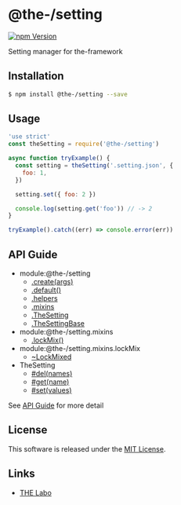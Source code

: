 @the-/setting
==========

<!---
This file is generated by @the-/templates. Do not update manually.
--->

<!-- Badge Start -->
<a name="badges"></a>

[![npm Version][bd_npm_shield_url]][bd_npm_url]

[bd_repo_url]: https://github.com/the-labo/the
[bd_npm_url]: http://www.npmjs.org/package/@the-/setting
[bd_npm_shield_url]: http://img.shields.io/npm/v/@the-/setting.svg?style=flat

<!-- Badge End -->


<!-- Description Start -->
<a name="description"></a>

Setting manager for the-framework

<!-- Description End -->


<!-- Overview Start -->
<a name="overview"></a>




<!-- Overview End -->


<!-- Sections Start -->
<a name="sections"></a>

<!-- Section from "doc/readme/01.Installation.md.hbs" Start -->

<a name="section-doc-readme-01-installation-md"></a>

Installation
-----

```bash
$ npm install @the-/setting --save
```


<!-- Section from "doc/readme/01.Installation.md.hbs" End -->

<!-- Section from "doc/readme/02.Usage.md.hbs" Start -->

<a name="section-doc-readme-02-usage-md"></a>

Usage
---------

```javascript
'use strict'
const theSetting = require('@the-/setting')

async function tryExample() {
  const setting = theSetting('.setting.json', {
    foo: 1,
  })

  setting.set({ foo: 2 })

  console.log(setting.get('foo')) // -> 2
}

tryExample().catch((err) => console.error(err))

```


<!-- Section from "doc/readme/02.Usage.md.hbs" End -->


<!-- Sections Start -->

<a name="api"></a>

## API Guide


- module:@the-/setting
  - [.create(args)](./doc/api/api.md#module_@the-/setting.create)
  - [.default()](./doc/api/api.md#module_@the-/setting.default)
  - [.helpers](./doc/api/api.md#module_@the-/setting.helpers)
  - [.mixins](./doc/api/api.md#module_@the-/setting.mixins)
  - [.TheSetting](./doc/api/api.md#module_@the-/setting.TheSetting)
  - [.TheSettingBase](./doc/api/api.md#module_@the-/setting.TheSettingBase)
- module:@the-/setting.mixins
  - [.lockMix()](./doc/api/api.md#module_@the-/setting.mixins.lockMix)
- module:@the-/setting.mixins.lockMix
  - [~LockMixed](./doc/api/api.md#module_@the-/setting.mixins.lockMix~LockMixed)
- TheSetting
  - [#del(names)](./doc/api/api.md#TheSetting#del)
  - [#get(name)](./doc/api/api.md#TheSetting#get)
  - [#set(values)](./doc/api/api.md#TheSetting#set)

See [API Guide](./doc/api/api.md) for more detail


<!-- LICENSE Start -->
<a name="license"></a>

License
-------
This software is released under the [MIT License](https://github.com/the-labo/the/blob/master/LICENSE).

<!-- LICENSE End -->


<!-- Links Start -->
<a name="links"></a>

Links
------

+ [THE Labo][the_labo_url]

[the_labo_url]: https://github.com/the-labo

<!-- Links End -->
